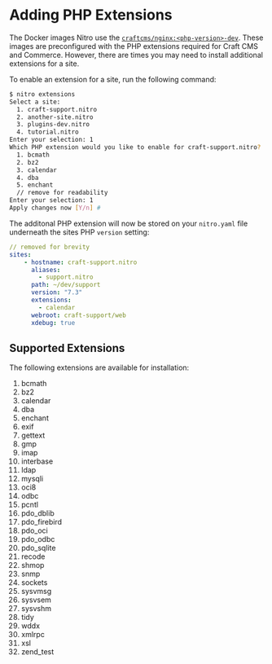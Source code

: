 # Adding PHP Extensions

The Docker images Nitro use the [`craftcms/nginx:<php-version>-dev`](https://github.com/craftcms/docker). These images are preconfigured with the PHP extensions required for Craft CMS and Commerce. However, there are times you may need to install additional extensions for a site.

To enable an extension for a site, run the following command:

```bash
$ nitro extensions
Select a site:
  1. craft-support.nitro
  2. another-site.nitro
  3. plugins-dev.nitro
  4. tutorial.nitro
Enter your selection: 1
Which PHP extension would you like to enable for craft-support.nitro?
  1. bcmath
  2. bz2
  3. calendar
  4. dba
  5. enchant
  // remove for readability
Enter your selection: 1
Apply changes now [Y/n] #
```

The additonal PHP extension will now be stored on your `nitro.yaml` file underneath the sites PHP `version` setting:

```yaml
// removed for brevity
sites:
    - hostname: craft-support.nitro
      aliases:
        - support.nitro
      path: ~/dev/support
      version: "7.3"
      extensions:
        - calendar
      webroot: craft-support/web
      xdebug: true
```

## Supported Extensions

The following extensions are available for installation:

1. bcmath
2. bz2
3. calendar
4. dba
5. enchant
6. exif
7. gettext
8. gmp
9. imap
10. interbase
11. ldap
12. mysqli
13. oci8
14. odbc
15. pcntl
16. pdo_dblib
17. pdo_firebird
18. pdo_oci
19. pdo_odbc
20. pdo_sqlite
21. recode
22. shmop
23. snmp
24. sockets
25. sysvmsg
26. sysvsem
27. sysvshm
28. tidy
29. wddx
30. xmlrpc
31. xsl
32. zend_test
